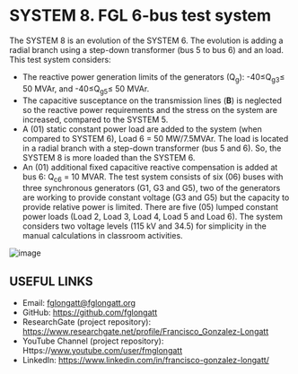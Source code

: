 # SYSTEM 8.	FGL 6-bus test system
The SYSTEM 8 is an evolution of the SYSTEM 6. The evolution is adding a radial branch using a step-down transformer (bus 5 to bus 6) and an load.
This test system considers:
- The reactive power generation limits of the generators (Q<sub>g</sub>):  -40≤Q<sub>g3</sub>≤ 50 MVAr, and -40≤Q<sub>g5</sub>≤ 50 MVAr.
- The capacitive susceptance on the transmission lines (**B**) is neglected so the reactive power requirements and the stress on the system are increased, compared to the SYSTEM 5.
- A (01) static constant power load are added to the system (when compared to SYSTEM 6), Load 6 = 50 MW/7.5MVAr. The load is located in a radial branch with a step-down transformer (bus 5 and 6). So, the SYSTEM 8 is more loaded than the SYSTEM 6.
- An (01) additional fixed capacitive reactive compensation is added at bus 6: Q<sub>c6</sub> = 10 MVAR.
The test system consists of six (06) buses with three synchronous generators (G1, G3 and G5), two of the generators are working to provide constant voltage (G3 and G5) but the capacity to provide relative power is limited. There are five (05) lumped constant power loads (Load 2, Load 3, Load 4, Load 5 and Load 6). The system considers two voltage levels (115 kV and 34.5) for simplicity in the manual calculations in classroom activities.

![image](https://github.com/fglongatt/FGL_Test_Systems/assets/16779213/9b0bc607-6418-4019-b8fd-a4a611c848c9)


## USEFUL LINKS
- Email: fglongatt@fglongatt.org
- GitHub: https://github.com/fglongatt 
- ResearchGate (project repository): https://www.researchgate.net/profile/Francisco_Gonzalez-Longatt 
- YouTube Channel (project repository): Https://www.youtube.com/user/fmglongatt
- LinkedIn: https://www.linkedin.com/in/francisco-gonzalez-longatt/

